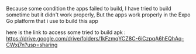 Because some condition the apps failed to build, I have tried to build sometime but it didn't work properly, But the apps work properly in the Expo Go platform that i use to build this app

here is the link to access some tried to build apk :
https://drive.google.com/drive/folders/1kFzmqYCZ8C-6iCzpqA6hEQhAq-CWxj7n?usp=sharing
